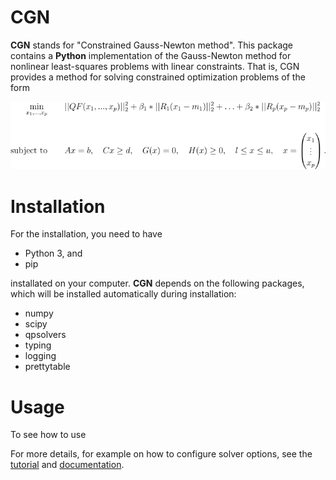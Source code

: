 CGN
============

**CGN** stands for "Constrained Gauss-Newton method".
This package contains a **Python** implementation of the Gauss-Newton method for nonlinear least-squares
problems with linear constraints. That is, CGN provides a method for solving constrained optimization
problems of the form

![image](ncnlsp.png)


Installation
============

For the installation, you need to have

- Python 3, and
- pip

installated on your computer. **CGN** depends on the following packages,
which will be installed automatically during installation:

- numpy
- scipy
- qpsolvers
- typing
- logging
- prettytable


Usage
========

To see how to use 

For more details, for example on how to configure solver options, see the [tutorial](TODO) and [documentation](TODO).
